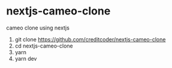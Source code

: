 # nextjs-cameo-clone
cameo clone using nextjs



1.	git clone https://github.com/creditcoder/nextjs-cameo-clone
2.	cd nextjs-cameo-clone
3.	yarn
4.	yarn dev
